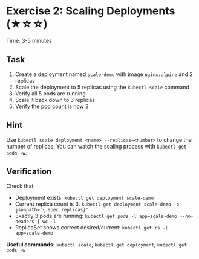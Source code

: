 # Exercise 2: Scaling Deployments (★☆☆)

Time: 3-5 minutes

## Task

1. Create a deployment named `scale-demo` with image `nginx:alpine` and 2 replicas
2. Scale the deployment to 5 replicas using the `kubectl scale` command
3. Verify all 5 pods are running
4. Scale it back down to 3 replicas
5. Verify the pod count is now 3

## Hint

Use `kubectl scale deployment <name> --replicas=<number>` to change the number of replicas.
You can watch the scaling process with `kubectl get pods -w`.

## Verification

Check that:

- Deployment exists: `kubectl get deployment scale-demo`
- Current replica count is 3: `kubectl get deployment scale-demo -o jsonpath='{.spec.replicas}'`
- Exactly 3 pods are running: `kubectl get pods -l app=scale-demo --no-headers | wc -l`
- ReplicaSet shows correct desired/current: `kubectl get rs -l app=scale-demo`

**Useful commands:** `kubectl scale`, `kubectl get deployment`, `kubectl get pods -w`
